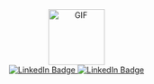 <div id="header" align="center">
  <img src="https://media.giphy.com/media/IauL6LvGNlT3ffhcqq/giphy.gif" alt="GIF" width="100"/>
</div>

<div id="socials" align="center">
<div id="badges">
    <a href="https://www.linkedin.com/in/carolinepearlconrad">
  <img src="https://img.shields.io/badge/LinkedIn-blue?style=for-the-badge&logo=linkedin&logoColor=white" alt="LinkedIn Badge"/>
    </a>
  <a href=""> <!--insert link -->
    <img src="https://img.shields.io/badge/my website-purple?style=for-the-badge&logoColor=white" alt="LinkedIn Badge"/>
  </a>
</div>
</div>


<!--
**carolinepconrad/carolinepconrad** is a ✨ _special_ ✨ repository because its `README.md` (this file) appears on your GitHub profile.




Here are some ideas to get you started:

- 🔭 I’m currently working on ...
- 🌱 I’m currently learning ...
- 👯 I’m looking to collaborate on ...
- 🤔 I’m looking for help with ...
- 💬 Ask me about ...
- 📫 How to reach me: ...
- 😄 Pronouns: ...
- ⚡ Fun fact: ...
-->
